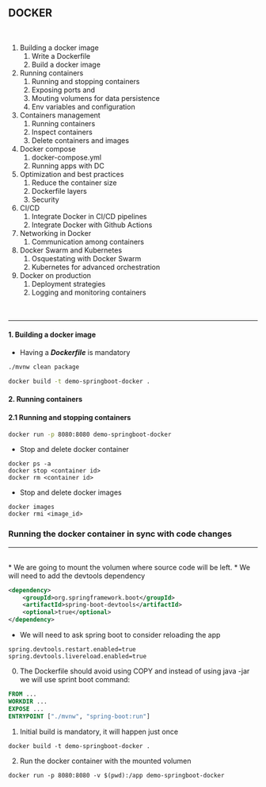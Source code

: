 ## DOCKER

<br/>

1. Building a docker image
    1. Write a Dockerfile
    2. Build a docker image  
2. Running containers
    1. Running and stopping containers
    2. Exposing ports and 
    3. Mouting volumens for data persistence
    4. Env variables and configuration
3. Containers management
    1. Running containers
    2. Inspect containers
    3. Delete containers and images
4. Docker compose
    1. docker-compose.yml
    2. Running apps with DC
5. Optimization and best practices
    1. Reduce the container size
    2. Dockerfile layers
    3. Security
6. CI/CD 
    1. Integrate Docker in CI/CD pipelines
    2. Integrate Docker with Github Actions
7. Networking in Docker
    1. Communication among containers
8. Docker Swarm and Kubernetes
    1. Osquestating with Docker Swarm
    2. Kubernetes for advanced orchestration
9. Docker on production
    1. Deployment strategies
    2. Logging and monitoring containers
<br /><br /><br />
 ___ 


#### 1. Building a docker image

* Having a ***Dockerfile*** is mandatory

```bash
./mvnw clean package
```
```bash
docker build -t demo-springboot-docker .
```

#### 2. Running containers 
#### 2.1 Running and stopping containers

```bash
docker run -p 8080:8080 demo-springboot-docker
```

* Stop and delete docker container

```
docker ps -a
docker stop <container id>
docker rm <container id>
```

* Stop and delete docker images

```shell
docker images
docker rmi <image_id>
```

### Running the docker container in sync with code changes
---
<br />
* We are going to mount the volumen where source code will be left. 
* We will need to add the devtools dependency

```xml
<dependency>
	<groupId>org.springframework.boot</groupId>
	<artifactId>spring-boot-devtools</artifactId>
	<optional>true</optional>
</dependency>
```        

* We will need to ask spring boot to consider reloading the app 

```properties
spring.devtools.restart.enabled=true
spring.devtools.livereload.enabled=true
```

0. The Dockerfile should avoid using COPY and instead of using java -jar we will use sprint boot command:

``` Dockerfile
FROM ...
WORKDIR ...
EXPOSE ...
ENTRYPOINT ["./mvnw", "spring-boot:run"]
```

1. Initial build is mandatory, it will happen just once

```shell
docker build -t demo-springboot-docker .
```


2. Run the docker container with the mounted volumen

```shell
docker run -p 8080:8080 -v $(pwd):/app demo-springboot-docker
```

